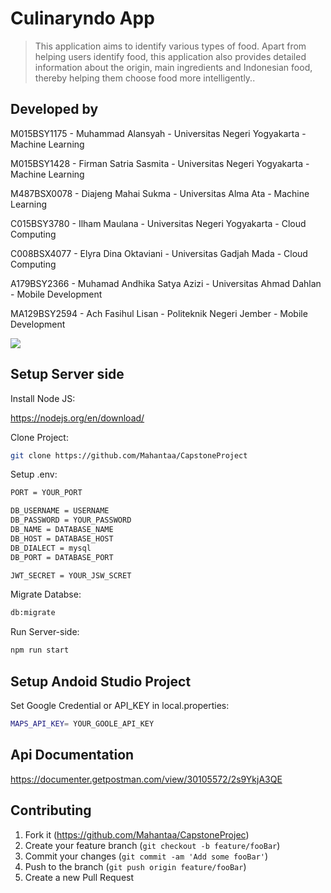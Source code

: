 # Culinaryndo App
> This application aims to identify various types of food. Apart from helping users identify food, this application also provides detailed information about the origin, main ingredients and Indonesian food, thereby helping them choose food more intelligently..

## Developed by
M015BSY1175 - Muhammad Alansyah - Universitas Negeri Yogyakarta -  Machine Learning

M015BSY1428 - Firman Satria Sasmita - Universitas Negeri Yogyakarta -  Machine Learning

M487BSX0078 - Diajeng Mahai Sukma - Universitas Alma Ata -  Machine Learning

C015BSY3780 - Ilham Maulana - Universitas Negeri Yogyakarta - Cloud Computing

C008BSX4077 - Elyra Dina Oktaviani - Universitas Gadjah Mada - Cloud Computing

A179BSY2366 - Muhamad Andhika Satya Azizi - Universitas Ahmad Dahlan - Mobile Development

MA129BSY2594 - Ach Fasihul Lisan - Politeknik Negeri Jember - Mobile Development


![](header.png)

## Setup Server side

Install Node JS:

https://nodejs.org/en/download/

Clone Project:

```sh
git clone https://github.com/Mahantaa/CapstoneProject
```

Setup .env:

```sh
PORT = YOUR_PORT

DB_USERNAME = USERNAME
DB_PASSWORD = YOUR_PASSWORD
DB_NAME = DATABASE_NAME
DB_HOST = DATABASE_HOST
DB_DIALECT = mysql
DB_PORT = DATABASE_PORT

JWT_SECRET = YOUR_JSW_SCRET
```
Migrate Databse:

```sh
db:migrate
```
Run Server-side:

```sh
npm run start
```

## Setup Andoid Studio Project

Set Google Credential or API_KEY in local.properties:

```sh
MAPS_API_KEY= YOUR_GOOLE_API_KEY
```

## Api Documentation

https://documenter.getpostman.com/view/30105572/2s9YkjA3QE

## Contributing

1. Fork it (https://github.com/Mahantaa/CapstoneProjec)
2. Create your feature branch (`git checkout -b feature/fooBar`)
3. Commit your changes (`git commit -am 'Add some fooBar'`)
4. Push to the branch (`git push origin feature/fooBar`)
5. Create a new Pull Request

<!-- Markdown link & img dfn's -->
[npm-image]: https://img.shields.io/npm/v/datadog-metrics.svg?style=flat-square
[npm-url]: https://npmjs.org/package/datadog-metrics
[npm-downloads]: https://img.shields.io/npm/dm/datadog-metrics.svg?style=flat-square
[travis-image]: https://img.shields.io/travis/dbader/node-datadog-metrics/master.svg?style=flat-square
[travis-url]: https://travis-ci.org/dbader/node-datadog-metrics
[wiki]: https://github.com/yourname/yourproject/wiki
